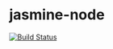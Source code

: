 # jasmine-node 
[![Build Status](https://travis-ci.org/savanajs/jasmine-node.svg?branch=master)](https://travis-ci.org/savanajs/jasmine-node)